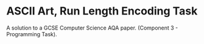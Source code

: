 # ASCII Art, Run Length Encoding Task
A solution to a GCSE Computer Science AQA paper. (Component 3 - Programming Task).
